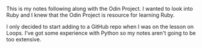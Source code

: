 This is my notes following along with the Odin Project. I wanted to look into Ruby and I knew that the Odin Project is resource for learning Ruby.

I only decided to start adding to a GitHub repo when I was on the lesson on Loops. I've got some experience with Python so my notes aren't going to be too extensive.